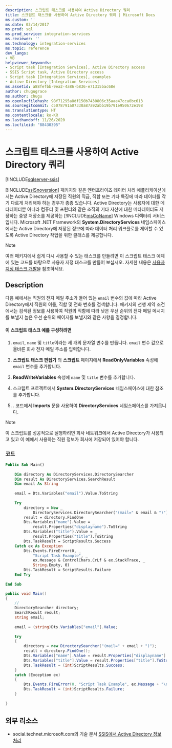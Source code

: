```yaml
---
description: 스크립트 태스크를 사용하여 Active Directory 쿼리
title: 스크립트 태스크를 사용하여 Active Directory 쿼리 | Microsoft Docs
ms.custom: ''
ms.date: 03/14/2017
ms.prod: sql
ms.prod_service: integration-services
ms.reviewer: ''
ms.technology: integration-services
ms.topic: reference
dev_langs:
- VB
helpviewer_keywords:
- Script task [Integration Services], Active Directory access
- SSIS Script task, Active Directory access
- Script task [Integration Services], examples
- Active Directory [Integration Services]
ms.assetid: a88fefbb-9ea2-4a86-b836-e71315bac68e
author: chugugrace
ms.author: chugu
ms.openlocfilehash: 98f71295a8df150b7430806c35aae47cca0bc613
ms.sourcegitcommit: c5078791a07330a87a92abb19b791e950672e198
ms.translationtype: HT
ms.contentlocale: ko-KR
ms.lasthandoff: 11/26/2020
ms.locfileid: "88430395"
---
```

# <a name="querying-the-active-directory-with-the-script-task"></a>스크립트 태스크를 사용하여 Active Directory 쿼리

[!INCLUDE[sqlserver-ssis](../../includes/applies-to-version/sqlserver-ssis.md)]


  [!INCLUDE[ssISnoversion](../../includes/ssisnoversion-md.md)] 패키지와 같은 엔터프라이즈 데이터 처리 애플리케이션에서는 Active Directory에 저장된 직원의 직급, 직함 또는 기타 특징에 따라 데이터를 각기 다르게 처리해야 하는 경우가 종종 있습니다. Active Directory는 사용자에 대한 메타데이터뿐 아니라 컴퓨터 및 프린터와 같은 조직의 기타 자산에 대한 메타데이터도 저장하는 중앙 저장소를 제공하는 [!INCLUDE[msCoName](../../includes/msconame-md.md)] Windows 디렉터리 서비스입니다. Microsoft .NET Framework의 **System.DirectoryServices** 네임스페이스에서는 Active Directory에 저장된 정보에 따라 데이터 처리 워크플로를 제어할 수 있도록 Active Directory 작업을 위한 클래스를 제공합니다.  
  
> [!NOTE]  
>  여러 패키지에서 쉽게 다시 사용할 수 있는 태스크를 만들려면 이 스크립트 태스크 예제에 있는 코드를 바탕으로 사용자 지정 태스크를 만들어 보십시오. 자세한 내용은 [사용자 지정 태스크 개발](../../integration-services/extending-packages-custom-objects/task/developing-a-custom-task.md)을 참조하세요.  
  
## <a name="description"></a>Description  
 다음 예에서는 직원의 전자 메일 주소가 들어 있는 `email` 변수의 값에 따라 Active Directory에서 직원의 이름, 직함 및 전화 번호를 검색합니다. 패키지의 선행 제약 조건에서는 검색된 정보를 사용하여 직원의 직함에 따라 낮은 우선 순위의 전자 메일 메시지를 보낼지 높은 우선 순위의 페이지를 보낼지와 같은 사항을 결정합니다.  
  
#### <a name="to-configure-this-script-task-example"></a>이 스크립트 태스크 예를 구성하려면  
  
1.  `email`, `name` 및 `title`이라는 세 개의 문자열 변수를 만듭니다. `email` 변수 값으로 올바른 회사 전자 메일 주소를 입력합니다.  
  
2.  **스크립트 태스크 편집기** 의 **스크립트** 페이지에서 **ReadOnlyVariables** 속성에 `email` 변수를 추가합니다.  
  
3.  **ReadWriteVariables** 속성에 `name` 및 `title` 변수를 추가합니다.  
  
4.  스크립트 프로젝트에서 **System.DirectoryServices** 네임스페이스에 대한 참조를 추가합니다.  
  
5.  . 코드에서 **Imports** 문을 사용하여 **DirectoryServices** 네임스페이스를 가져옵니다.  
  
> [!NOTE]  
>  이 스크립트를 성공적으로 실행하려면 회사 네트워크에서 Active Directory가 사용되고 있고 이 예에서 사용하는 직원 정보가 회사에 저장되어 있어야 합니다.  
  
### <a name="code"></a>코드  
  
```vb  
Public Sub Main()  
  
    Dim directory As DirectoryServices.DirectorySearcher  
    Dim result As DirectoryServices.SearchResult  
    Dim email As String  
  
    email = Dts.Variables("email").Value.ToString  
  
    Try  
        directory = New _  
            DirectoryServices.DirectorySearcher("(mail=" & email & ")")  
        result = directory.FindOne  
        Dts.Variables("name").Value = _  
            result.Properties("displayname").ToString  
        Dts.Variables("title").Value = _  
            result.Properties("title").ToString  
        Dts.TaskResult = ScriptResults.Success  
    Catch ex As Exception  
        Dts.Events.FireError(0, _  
            "Script Task Example", _  
            ex.Message & ControlChars.CrLf & ex.StackTrace, _  
            String.Empty, 0)  
        Dts.TaskResult = ScriptResults.Failure  
    End Try  
  
End Sub  
```  
  
```csharp  
public void Main()  
{  
    //  
    DirectorySearcher directory;  
    SearchResult result;  
    string email;  
  
    email = (string)Dts.Variables["email"].Value;  
  
    try  
    {  
        directory = new DirectorySearcher("(mail=" + email + ")");  
        result = directory.FindOne();  
        Dts.Variables["name"].Value = result.Properties["displayname"].ToString();  
        Dts.Variables["title"].Value = result.Properties["title"].ToString();  
        Dts.TaskResult = (int)ScriptResults.Success;  
    }  
    catch (Exception ex)  
    {  
        Dts.Events.FireError(0, "Script Task Example", ex.Message + "\n" + ex.StackTrace, String.Empty, 0);  
        Dts.TaskResult = (int)ScriptResults.Failure;  
    }  
  
}  
```  
  
## <a name="external-resources"></a>외부 리소스  
  
-   social.technet.microsoft.com의 기술 문서 [SSIS에서 Active Directory 정보 처리](https://go.microsoft.com/fwlink/?LinkId=199588)  
  
  
